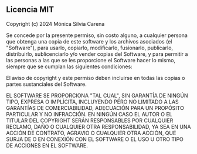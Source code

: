 ## Licencia MIT

Copyright (c) 2024 Mónica Silvia Carena

Se concede por la presente permiso, sin costo alguno, a cualquier persona que obtenga una copia de este software y los archivos asociados (el "Software"), para usarlo, copiarlo, modificarlo, fusionarlo, publicarlo, distribuirlo, sublicenciarlo y/o vender copias del Software, y para permitir a las personas a las que se les proporcione el Software hacer lo mismo, siempre que se cumplan las siguientes condiciones:

El aviso de copyright y este permiso deben incluirse en todas las copias o partes sustanciales del Software.

EL SOFTWARE SE PROPORCIONA "TAL CUAL", SIN GARANTÍA DE NINGÚN TIPO, EXPRESA O IMPLÍCITA, INCLUYENDO PERO NO LIMITADO A LAS GARANTÍAS DE COMERCIABILIDAD, ADECUACIÓN PARA UN PROPÓSITO PARTICULAR Y NO INFRACCIÓN. EN NINGÚN CASO EL AUTOR O EL TITULAR DEL COPYRIGHT SERÁN RESPONSABLES POR CUALQUIER RECLAMO, DAÑO O CUALQUIER OTRA RESPONSABILIDAD, YA SEA EN UNA ACCIÓN DE CONTRATO, AGRAVIO O CUALQUIER OTRA ACCIÓN, QUE SURJA DE O EN CONEXIÓN CON EL SOFTWARE O EL USO U OTRO TIPO DE ACCIONES EN EL SOFTWARE.
